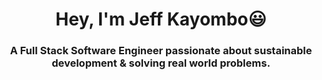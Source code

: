 <h1 align="center">Hey, I'm Jeff Kayombo😃</h1>
<h3 align="center">
  A Full Stack Software Engineer passionate about sustainable development & solving real world problems.
</h3>

